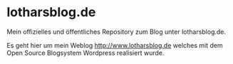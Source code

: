 # lotharsblog.de
Mein offizielles und öffentliches Repository zum Blog unter lotharsblog.de. 

Es geht hier um mein Weblog http://www.lotharsblog.de welches mit dem Open Source Blogsystem Wordpress realisiert wurde.


